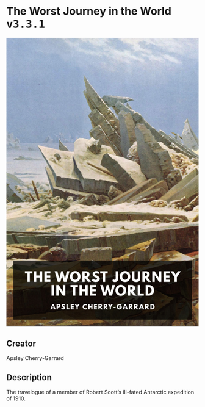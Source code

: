 
# The Worst Journey in the World <kbd>v3.3.1</kbd>

<center>
  <img src="./cover-1024.jpg"/>
</center>

## Creator
Apsley Cherry-Garrard

## Description
The travelogue of a member of Robert Scott’s ill-fated Antarctic expedition of 1910.
